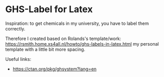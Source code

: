 # GHS-Label for Latex

Inspiration: to get chemicals in my university, you have to label them correctly. 

Therefore I created based on Rolands's template/work: https://rsmith.home.xs4all.nl/howto/ghs-labels-in-latex.html my personal template with a little bit more spacing.


Useful links:
- https://ctan.org/pkg/ghsystem?lang=en
